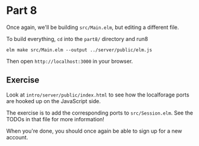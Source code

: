 # Part 8

Once again, we'll be building `src/Main.elm`, but editing a different file.

To build everything, `cd` into the `part8/` directory and run8

```shell
elm make src/Main.elm --output ../server/public/elm.js
```

Then open `http://localhost:3000` in your browser.

## Exercise

Look at `intro/server/public/index.html` to see how the localforage ports are
hooked up on the JavaScript side.

The exercise is to add the corresponding ports to `src/Session.elm`. See the
TODOs in that file for more information!

When you're done, you should once again be able to sign up for a new account.
